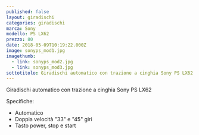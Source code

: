 ```yaml
---
published: false
layout: giradischi
categories: giradischi
marca: Sony
modello: PS LX62
prezzo: 80
date: 2018-05-09T10:19:22.000Z
image: sonyps_mod1.jpg
imagethumb:
  - link: sonyps_mod2.jpg
  - link: sonyps_mod3.jpg
sottotitolo: Giradischi automatico con trazione a cinghia Sony PS LX62
---
```

Giradischi automatico con trazione a cinghia Sony PS LX62

Specifiche:
- Automatico 
- Doppia velocità "33" e "45" giri
- Tasto power, stop e start